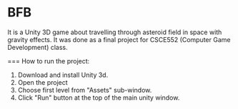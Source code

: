 BFB
===
It is a Unity 3D game about travelling through asteroid field in space with gravity effects. It was done as a final project for CSCE552 (Computer Game Development) class.

===
How to run the project:
1. Download and install Unity 3d.
2. Open the project
3. Choose first level from "Assets" sub-window.
4. Click "Run" button at the top of the main unity window.
